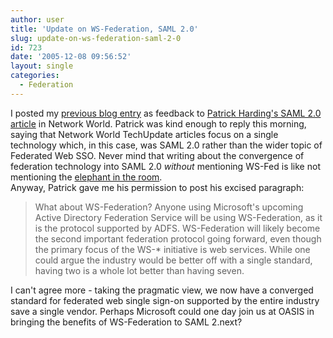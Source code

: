 ```yaml
---
author: user
title: 'Update on WS-Federation, SAML 2.0'
slug: update-on-ws-federation-saml-2-0
id: 723
date: '2005-12-08 09:56:52'
layout: single
categories:
  - Federation
---
```


I posted my [previous blog entry](http://blog.superpat.com/2005/12/07/saml-2-0-simplifies-federation/) as feedback to [Patrick Harding's SAML 2.0 article](http://www.networkworld.com/news/tech/2005/120505techupdate.html) in Network World. Patrick was kind enough to reply this morning, saying that Network World TechUpdate articles focus on a single technology which, in this case, was SAML 2.0 rather than the wider topic of Federated Web SSO. Never mind that writing about the convergence of federation technology into SAML 2.0 _without_ mentioning WS-Fed is like not mentioning the [elephant in the room](http://www.geocities.com/tcf-troy/OthersWrite/ElephantInRoom.html).  
Anyway, Patrick gave me his permission to post his excised paragraph:

> What about WS-Federation? Anyone using Microsoft's upcoming Active Directory Federation Service will be using WS-Federation, as it is the protocol supported by ADFS. WS-Federation will likely become the second important federation protocol going forward, even though the primary focus of the WS-* initiative is web services. While one could argue the industry would be better off with a single standard, having two is a whole lot better than having seven.

I can't agree more - taking the pragmatic view, we now have a converged standard for federated web single sign-on supported by the entire industry save a single vendor. Perhaps Microsoft could one day join us at OASIS in bringing the benefits of WS-Federation to SAML 2.next?